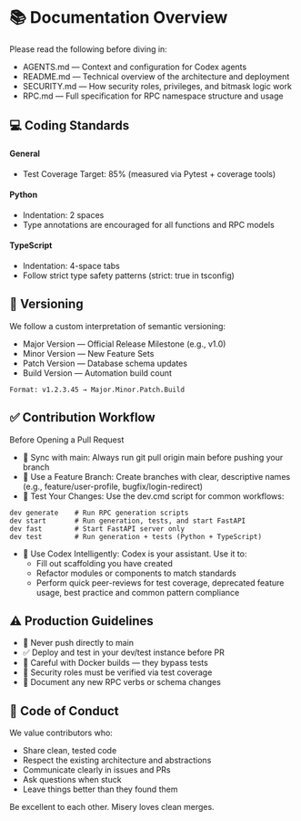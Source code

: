 # 📚 Documentation Overview
Please read the following before diving in:
* AGENTS.md — Context and configuration for Codex agents
* README.md — Technical overview of the architecture and deployment
* SECURITY.md — How security roles, privileges, and bitmask logic work
* RPC.md — Full specification for RPC namespace structure and usage

## 💻 Coding Standards
#### General
* Test Coverage Target: 85% (measured via Pytest + coverage tools)
#### Python
* Indentation: 2 spaces
* Type annotations are encouraged for all functions and RPC models
#### TypeScript
* Indentation: 4-space tabs
* Follow strict type safety patterns (strict: true in tsconfig)

## 🔢 Versioning
We follow a custom interpretation of semantic versioning:
* Major Version — Official Release Milestone (e.g., v1.0)
* Minor Version — New Feature Sets
* Patch Version — Database schema updates
* Build Version — Automation build count

`Format: v1.2.3.45 → Major.Minor.Patch.Build`

## ✅ Contribution Workflow
Before Opening a Pull Request
* 🔄 Sync with main:
Always run git pull origin main before pushing your branch
* 🌱 Use a Feature Branch:
Create branches with clear, descriptive names (e.g., feature/user-profile, bugfix/login-redirect)
* 🧪 Test Your Changes:
Use the dev.cmd script for common workflows:
```
dev generate    # Run RPC generation scripts
dev start       # Run generation, tests, and start FastAPI
dev fast        # Start FastAPI server only
dev test        # Run generation + tests (Python + TypeScript)
```
* 🧰 Use Codex Intelligently:
Codex is your assistant. Use it to:
    * Fill out scaffolding you have created
    * Refactor modules or components to match standards
    * Perform quick peer-reviews for test coverage, deprecated feature usage, best practice and common pattern compliance

## ⚠️ Production Guidelines
* 🚫 Never push directly to main
* ✅ Deploy and test in your dev/test instance before PR
* 🐳 Careful with Docker builds — they bypass tests
* 🔐 Security roles must be verified via test coverage
* 🧼 Document any new RPC verbs or schema changes

## 🤝 Code of Conduct
We value contributors who:
* Share clean, tested code
* Respect the existing architecture and abstractions
* Communicate clearly in issues and PRs
* Ask questions when stuck
* Leave things better than they found them

Be excellent to each other. Misery loves clean merges.
